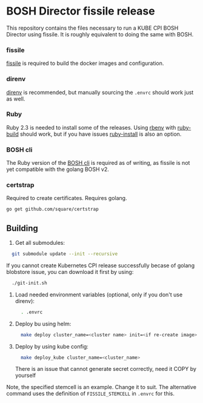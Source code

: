 # BOSH Director fissile release

This repository contains the files necessary to run a KUBE CPI BOSH Director using fissile.
It is roughly equivalent to doing the same with BOSH.

### fissile

[fissile] is required to build the docker images and configuration.

[fissile]: https://github.com/suse/fissile

### direnv
[direnv] is recommended, but manually sourcing the `.envrc` should work just as
well.

[direnv]: https://github.com/direnv/direnv/

### Ruby
Ruby 2.3 is needed to install some of the releases.  Using [rbenv] with
[ruby-build] should work, but if you have issues [ruby-install] is also an
option.

[rbenv]: https://github.com/sstephenson/rbenv
[ruby-build]: https://github.com/rbenv/ruby-build
[ruby-install]: https://github.com/postmodern/ruby-install/

### BOSH cli
The Ruby version of the [BOSH cli] is required as of writing, as fissile is not
yet compatible with the golang BOSH v2.

[BOSH cli]: https://rubygems.org/gems/bosh_cli

### certstrap
Required to create certificates. Requires golang.
```sh
go get github.com/square/certstrap
```
## Building

1. Get all submodules:
  ```sh
    git submodule update --init --recursive
  ```
  If you cannot create Kubernetes CPI release successfully becase of golang blobstore issue, you can download it first by using:
  ```sh
    ./git-init.sh
  ```  

1. Load needed environment variables (optional, only if you don't use direnv):

   ```sh
     . .envrc
   ```

1. Deploy bu using helm:

   ```sh
     make deploy cluster_name=<cluster name> init=<if re-create image>
   ```

1. Deploy by using kube config:

   ```sh
     make deploy_kube cluster_name=<cluster_name>
   ```
   There is an issue that cannot generate secret correctly, need it COPY by yourself

Note, the specified stemcell is an example. Change it to suit.  The
alternative command uses the definition of `FISSILE_STEMCELL` in
`.envrc` for this.
